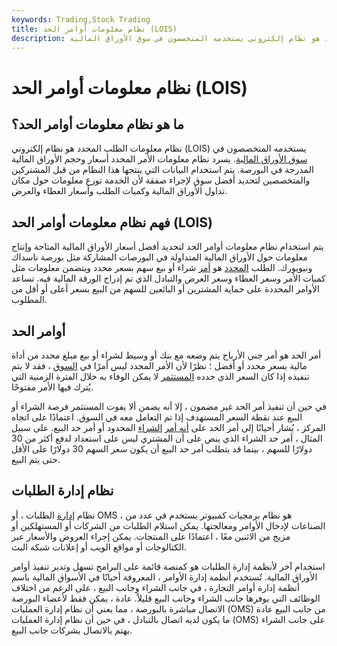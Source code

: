 ```yaml
---
keywords: Trading,Stock Trading
title: نظام معلومات أوامر الحد (LOIS)
description: نظام معلومات الطلب المحدد هو نظام إلكتروني يستخدمه المتخصصون في سوق الأوراق المالية.
---
```


# نظام معلومات أوامر الحد (LOIS)
## ما هو نظام معلومات أوامر الحد؟

نظام معلومات الطلب المحدد هو نظام إلكتروني (LOIS) يستخدمه المتخصصون في [سوق الأوراق المالية](/stockmarket). يسرد نظام معلومات الأمر المحدد أسعار وحجم الأوراق المالية المدرجة في البورصة. يتم استخدام البيانات التي ينتجها هذا النظام من قبل المشتركين والمتخصصين لتحديد أفضل سوق لإجراء صفقة لأن الخدمة توزع معلومات حول مكان تداول الأوراق المالية وكميات الطلب وأسعار العطاء والعرض.

## فهم نظام معلومات أوامر الحد (LOIS)

يتم استخدام نظام معلومات أوامر الحد لتحديد أفضل أسعار الأوراق المالية المتاحة وإنتاج معلومات حول الأوراق المالية المتداولة في البورصات المشاركة مثل بورصة ناسداك ونيويورك. الطلب [المحدد](/limitorder) هو [أمر](/limitorder) شراء أو بيع سهم بسعر محدد ويتضمن معلومات مثل كميات الأمر وسعر العطاء وسعر العرض والتبادل الذي تم إدراج الورقة المالية فيه. تساعد الأوامر المحددة على حماية المشترين أو البائعين للسهم من البيع بسعر أعلى أو أقل من المطلوب.

## أوامر الحد

أمر الحد هو أمر جني الأرباح يتم وضعه مع بنك أو وسيط لشراء أو بيع مبلغ محدد من أداة مالية بسعر محدد أو أفضل ؛ نظرًا لأن الأمر المحدد ليس أمرًا في [السوق](/marketorder) ، فقد لا يتم تنفيذه إذا كان السعر الذي حدده [المستثمر](/investor) لا يمكن الوفاء به خلال الفترة الزمنية التي يُترك فيها الأمر مفتوحًا.

في حين أن تنفيذ أمر الحد غير مضمون ، إلا أنه يضمن ألا يفوت المستثمر فرصة الشراء أو البيع عند نقطة السعر المستهدف إذا تم التعامل معه في السوق. اعتمادًا على اتجاه المركز ، يُشار أحيانًا إلى أمر الحد على [أنه أمر](/buy-limit-order) [الشراء](/buy-limit-order) المحدود أو أمر حد البيع. على سبيل المثال ، أمر حد الشراء الذي ينص على أن المشتري ليس على استعداد لدفع أكثر من 30 دولارًا للسهم ، بينما قد يتطلب أمر حد البيع أن يكون سعر السهم 30 دولارًا على الأقل حتى يتم البيع.

## نظام إدارة الطلبات

نظام [إدارة](/oms) الطلبات ، أو OMS ، هو نظام برمجيات كمبيوتر يستخدم في عدد من الصناعات لإدخال الأوامر ومعالجتها. يمكن استلام الطلبات من الشركات أو المستهلكين أو مزيج من الاثنين معًا ، اعتمادًا على المنتجات. يمكن إجراء العروض والأسعار عبر الكتالوجات أو مواقع الويب أو إعلانات شبكة البث.

استخدام آخر لأنظمة إدارة الطلبات هو كمنصة قائمة على البرامج تسهل وتدير تنفيذ أوامر الأوراق المالية. تُستخدم أنظمة إدارة الأوامر ، المعروفة أحيانًا في الأسواق المالية باسم أنظمة إدارة أوامر التجارة ، في جانب الشراء وجانب البيع ، على الرغم من اختلاف الوظائف التي يوفرها جانب الشراء وجانب البيع قليلاً. عادة ، يمكن فقط لأعضاء البورصة الاتصال مباشرة بالبورصة ، مما يعني أن نظام إدارة العمليات (OMS) من جانب البيع عادة ما يكون لديه اتصال بالتبادل ، في حين أن نظام إدارة العمليات (OMS) على جانب الشراء يهتم بالاتصال بشركات جانب البيع.

